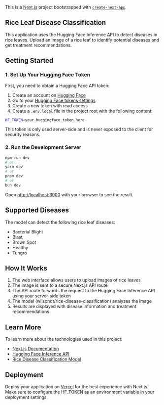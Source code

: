 This is a [Next.js](https://nextjs.org) project bootstrapped with [`create-next-app`](https://nextjs.org/docs/app/api-reference/cli/create-next-app).

## Rice Leaf Disease Classification

This application uses the Hugging Face Inference API to detect diseases in rice leaves. Upload an image of a rice leaf to identify potential diseases and get treatment recommendations.

## Getting Started

### 1. Set Up Your Hugging Face Token

First, you need to obtain a Hugging Face API token:

1. Create an account on [Hugging Face](https://huggingface.co)
2. Go to your [Hugging Face tokens settings](https://huggingface.co/settings/tokens)
3. Create a new token with read access
4. Create a `.env.local` file in the project root with the following content:

```bash
HF_TOKEN=your_huggingface_token_here
```

This token is only used server-side and is never exposed to the client for security reasons.

### 2. Run the Development Server

```bash
npm run dev
# or
yarn dev
# or
pnpm dev
# or
bun dev
```

Open [http://localhost:3000](http://localhost:3000) with your browser to see the result.

## Supported Diseases

The model can detect the following rice leaf diseases:

- Bacterial Blight
- Blast
- Brown Spot
- Healthy
- Tungro

## How It Works

1. The web interface allows users to upload images of rice leaves
2. The image is sent to a secure Next.js API route
3. The API route forwards the request to the Hugging Face Inference API using your server-side token
4. The model (wilsondt/rice-disease-classification) analyzes the image
5. Results are displayed with disease information and treatment recommendations

## Learn More

To learn more about the technologies used in this project:

- [Next.js Documentation](https://nextjs.org/docs)
- [Hugging Face Inference API](https://huggingface.co/docs/api-inference/index)
- [Rice Disease Classification Model](https://huggingface.co/wilsondt/rice-disease-classification)

## Deployment

Deploy your application on [Vercel](https://vercel.com/) for the best experience with Next.js. Make sure to configure the HF_TOKEN as an environment variable in your deployment settings.
